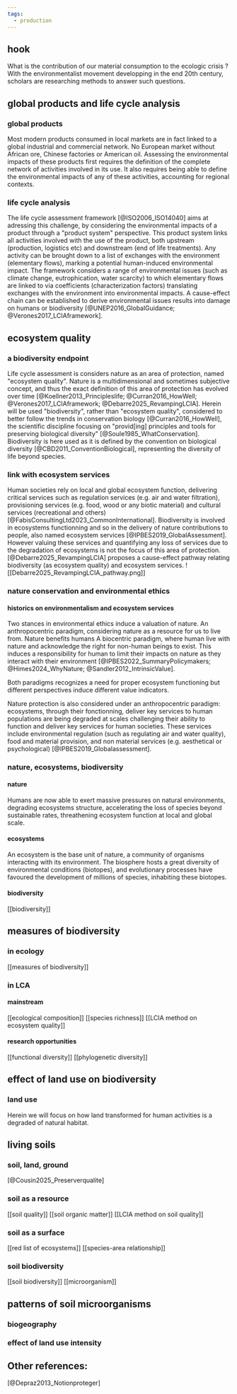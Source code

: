```yaml
---
tags:
  - production
---
```

## hook
What is the contribution of our material consumption to the ecologic crisis ? With the environmentalist movement developping in the end 20th century, scholars are researching methods to answer such questions. 
## global products and life cycle analysis
### global products
Most modern products consumed in local markets are in fact linked to a global industrial and commercial network. No European market without African ore, Chinese factories or American oil. Assessing the environmental impacts of these products first requires the definition of the complete network of activities involved in its use. It also requires being able to define the environmental impacts of any of these activities, accounting for regional contexts. 
### life cycle analysis
The life cycle assessment framework [@ISO2006_ISO14040] aims at adressing this challenge, by considering the environmental impacts of a product through a "product system" perspective. This product system links all activities involved with the use of the product, both upstream (production, logistics etc) and downstream (end of life treatments). Any activity can be brought down to a list of exchanges with the environment (elementary flows), marking a potential human-induced environmental impact. The framework considers a range of environmental issues (such as climate change, eutrophication, water scarcity) to which elementary flows are linked to via coefficients (characterization factors) translating exchanges with the environment into environmental impacts. A cause-effect chain can be established to derive environmental issues results into damage on humans or biodiversity [@UNEP2016_GlobalGuidance; @Verones2017_LCIAframework].
## ecosystem quality
### a biodiversity endpoint
Life cycle assessment is considers nature as an area of protection, named "ecosystem quality". Nature is a multidimensional and sometimes subjective concept, and thus the exact definition of this area of protection has evolved over time [@Koellner2013_Principleslife; @Curran2016_HowWell; @Verones2017_LCIAframework; @Debarre2025_RevampingLCIA]. Herein will be used "biodiversity", rather than "ecosystem quality", considered to better follow the trends in conservation biology [@Curran2016_HowWell], the scientific discipline focusing on "provid\[ing] principles and tools for preserving biological diversity" [@Soule1985_WhatConservation].  Biodiversity is here used as it is defined by the convention on biological diversity [@CBD2011_ConventionBiological], representing the diversity of life beyond species. 
### link with ecosystem services
Human societies rely on local and global ecosystem function, delivering critical services such as regulation services (e.g. air and water filtration), provisioning services (e.g. food, wood or any biotic material) and cultural services (recreational and others) [@FabisConsultingLtd2023_CommonInternational].
Biodiversity is involved in ecosystems functionning and so in the delivery of nature contributions to people, also named ecosystem services [@IPBES2019_GlobalAssessment]. However valuing these services and quantifying any loss of services due to the degradation of ecosystems is not the focus of this area of protection. [@Debarre2025_RevampingLCIA] proposes a cause-effect pathway relating biodiversity (as ecosystem quality) and ecosystem services.
![[Debarre2025_RevampingLCIA_pathway.png]]
### nature conservation and environmental ethics
#### historics on environmentalism and ecosystem services
Two stances in environmental ethics induce a valuation of nature. An anthropocentric paradigm, considering nature as a resource for us to live from. Nature benefits humans  A biocentric paradigm, where human live with nature and acknowledge the right for non-human beings to exist. This induces a responsibility for human to limit their impacts on nature as they interact with their environment [@IPBES2022_SummaryPolicymakers; @Himes2024_WhyNature; @Sandler2012_IntrinsicValue].

Both paradigms recognizes a need for proper ecosystem functioning but different perspectives induce different value indicators.

Nature protection is also considered under an anthropocentric paradigm: ecosystems, through their fonctionning, deliver key services to human populations are being degraded at scales challenging their ability to function and deliver key services for human societies. These services include environmental regulation (such as regulating air and water quality), food and material provision, and non material services (e.g. aesthetical or psychological) [@IPBES2019_Globalassessment].
### nature, ecosystems, biodiversity
#### nature
Humans are now able to exert massive pressures on natural environments, degrading ecosystems structure, accelerating the loss of species beyond sustainable rates, threathening ecosystem function at local and global scale.
#### ecosystems
An ecosystem is the base unit of nature, a community of organisms interacting with its environment. The biosphere hosts a great diversity of environmental conditions (biotopes), and evolutionary processes have favoured the development of millions of species, inhabiting these biotopes.
#### biodiversity
[[biodiversity]]
## measures of biodiversity
### in ecology
[[measures of biodiversity]]
### in LCA
#### mainstream
[[ecological composition]]
[[species richness]]
[[LCIA method on ecosystem quality]]
#### research opportunities
[[functional diversity]]
[[phylogenetic diversity]]
## effect of land use on biodiversity
### land use
Herein we will focus on how land transformed for human activities is a degraded of natural habitat.
## living soils
### soil, land, ground
[@Cousin2025_Preserverqualite]
### soil as a resource
[[soil quality]]
[[soil organic matter]]
[[LCIA method on soil quality]]
### soil as a surface
[[red list of ecosystems]]
[[species-area relationship]]
### soil biodiversity
[[soil biodiversity]]
[[microorganism]]
## patterns of soil microorganisms
### biogeography
### effect of land use intensity

## Other references:
[@Depraz2013_Notionproteger]

